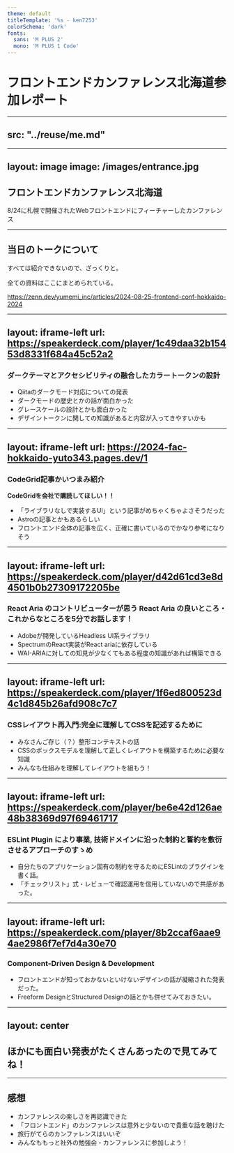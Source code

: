 ```yaml
---
theme: default
titleTemplate: '%s - ken7253'
colorSchema: 'dark'
fonts:
  sans: 'M PLUS 2'
  mono: 'M PLUS 1 Code'
---
```


# フロントエンドカンファレンス北海道参加レポート

---
src: "../reuse/me.md"
---
---
layout: image
image: /images/entrance.jpg
---

## フロントエンドカンファレンス北海道

8/24に札幌で開催されたWebフロントエンドにフィーチャーしたカンファレンス

---

## 当日のトークについて

すべては紹介できないので、ざっくりと。

全ての資料はここにまとめられている。

https://zenn.dev/yumemi_inc/articles/2024-08-25-frontend-conf-hokkaido-2024

---
layout: iframe-left
url: https://speakerdeck.com/player/1c49daa32b15453d8331f684a45c52a2
---

### ダークテーマとアクセシビリティの融合したカラートークンの設計

- Qiitaのダークモード対応についての発表
- ダークモードの歴史とかの話が面白かった
- グレースケールの設計とかも面白かった
- デザイントークンに関しての知識があると内容が入ってきやすいかも

---
layout: iframe-left
url: https://2024-fac-hokkaido-yuto343.pages.dev/1
---

### CodeGrid記事かいつまみ紹介

**CodeGridを会社で購読してほしい！！**

- 「ライブラリなしで実装するUI」という記事がめちゃくちゃよさそうだった
- Astroの記事とかもあるらしい
- フロントエンド全体の記事を広く、正確に書いているのでかなり参考になりそう

---
layout: iframe-left
url: https://speakerdeck.com/player/d42d61cd3e8d4501b0b27309172205be
---

### React Aria のコントリビューターが思う React Aria の良いところ・これからなところを5分でお話します！

- Adobeが開発しているHeadless UI系ライブラリ
- SpectrumのReact実装がReact ariaに依存している
- WAI-ARIAに対しての知見が少なくてもある程度の知識があれば構築できる

---
layout: iframe-left
url: https://speakerdeck.com/player/1f6ed800523d4c1d845b26afd908c7c7
---

### CSSレイアウト再入門:完全に理解してCSSを記述するために

- みなさんご存じ（？）整形コンテキストの話
- CSSのボックスモデルを理解して正しくレイアウトを構築するために必要な知識
- みんなも仕組みを理解してレイアウトを組もう！

---
layout: iframe-left
url: https://speakerdeck.com/player/be6e42d126ae48b38369d97f69461717
---

### ESLint Plugin により事業, 技術ドメインに沿った制約と誓約を敷衍させるアプローチのすゝめ

- 自分たちのアプリケーション固有の制約を守るためにESLintのプラグインを書く話。
- 「チェックリスト」式・レビューで確認運用を信用していないので共感があった。

---
layout: iframe-left
url: https://speakerdeck.com/player/8b2ccaf6aae94ae2986f7ef7d4a30e70
---

### Component-Driven Design & Development

- フロントエンドが知っておかないといけないデザインの話が凝縮された発表だった。
- Freeform DesignとStructured Designの話とかも併せてみておきたい。

---
layout: center
---

## ほかにも面白い発表がたくさんあったので見てみてね！

---

## 感想

- カンファレンスの楽しさを再認識できた
- 「フロントエンド」のカンファレンスは意外と少ないので貴重な話を聴けた
- 旅行がてらのカンファレンスはいいぞ
- みんなももっと社外の勉強会・カンファレンスに参加しよう！
